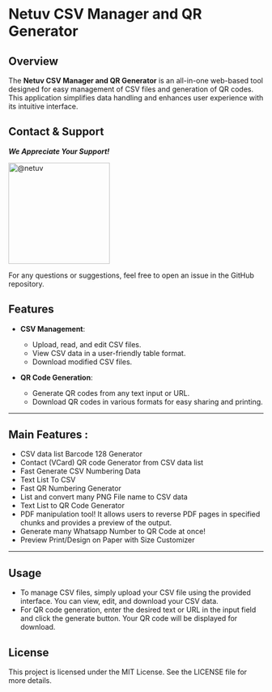 
# Netuv CSV Manager and QR Generator

## Overview

The **Netuv CSV Manager and QR Generator** is an all-in-one web-based tool designed for easy management of CSV files and generation of QR codes. This application simplifies data handling and enhances user experience with its intuitive interface.

## Contact & Support
***We Appreciate Your Support!*** 

<a href="https://trakteer.id/netuv/tip" target="_blank">
  <img src=https://trakteer-bedesk.s3.ap-southeast-1.amazonaws.com/storage/branding_media/lmWrnYB222t4UieTIowhHr44C1oDJkoSmtEVonF7.png alt="@netuv" width="200" />
</a>

For any questions or suggestions, feel free to open an issue in the GitHub repository.

## Features

-   **CSV Management**:
    
    -   Upload, read, and edit CSV files.
    -   View CSV data in a user-friendly table format.
    -   Download modified CSV files.
-   **QR Code Generation**:
    
    -   Generate QR codes from any text input or URL.
    -   Download QR codes in various formats for easy sharing and printing.
      
*******************************************************************************
## Main Features :

- CSV data list Barcode 128 Generator
- Contact (VCard) QR code Generator from CSV data list
- Fast Generate CSV Numbering Data
- Text List To CSV
- Fast QR Numbering Generator
- List and convert many PNG File name to CSV data
- Text List to QR Code Generator
- PDF manipulation tool! It allows users to reverse PDF pages in specified chunks and provides a preview of the output.
- Generate many Whatsapp Number to QR Code at once!
- Preview Print/Design on Paper with Size Customizer
*******************************************************************************

## Usage

-   To manage CSV files, simply upload your CSV file using the provided interface. You can view, edit, and download your CSV data.
-   For QR code generation, enter the desired text or URL in the input field and click the generate button. Your QR code will be displayed for download.

## License

This project is licensed under the MIT License. See the LICENSE file for more details.

